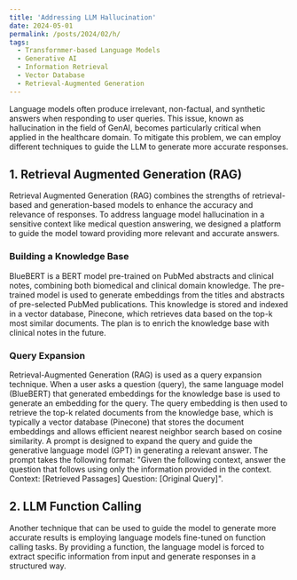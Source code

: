 ```yaml
---
title: 'Addressing LLM Hallucination'
date: 2024-05-01
permalink: /posts/2024/02/h/
tags:
  - Transfornmer-based Language Models
  - Generative AI
  - Information Retrieval
  - Vector Database
  - Retrieval-Augmented Generation
---
```





Language models often produce irrelevant, non-factual, and synthetic answers when responding to user queries. This issue, known as hallucination in the field of GenAI, becomes particularly critical when applied in the healthcare domain. To mitigate this problem, we can employ different techniques to guide the LLM to generate more accurate responses.

## 1. Retrieval Augmented Generation (RAG)
Retrieval Augmented Generation (RAG) combines the strengths of retrieval-based and generation-based models to enhance the accuracy and relevance of responses. 
To address language model hallucination in a sensitive context like medical question answering, we designed a platform to guide the model toward providing more relevant and accurate answers.

### Building a Knowledge Base

BlueBERT is a BERT model pre-trained on PubMed abstracts and clinical notes, combining both biomedical and clinical domain knowledge. The pre-trained model is used to generate embeddings from the titles and abstracts of pre-selected PubMed publications. This knowledge is stored and indexed in a vector database, Pinecone, which retrieves data based on the top-k most similar documents. The plan is to enrich the knowledge base with clinical notes in the future.

### Query Expansion

Retrieval-Augmented Generation (RAG) is used as a query expansion technique. When a user asks a question (query), the same language model (BlueBERT) that generated embeddings for the knowledge base is used to generate an embedding for the query.
The query embedding is then used to retrieve the top-k related documents from the knowledge base, which is typically a vector database (Pinecone) that stores the document embeddings and allows efficient nearest neighbor search based on cosine similarity.
A prompt is designed to expand the query and guide the generative language model (GPT) in generating a relevant answer. The prompt takes the following format: "Given the following context, answer the question that follows using only the information provided in the context. Context: [Retrieved Passages] Question: [Original Query]".

## 2. LLM Function Calling
Another technique that can be used to guide the model to generate more accurate results is employing language models fine-tuned on function calling tasks. By providing a function, the language model is forced to extract specific information from input and generate responses in a structured way.









<!-- You can have many headings
======
-->

<!-- Aren't headings cool?
------ -->
